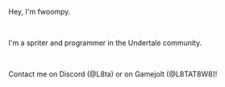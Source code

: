 Hey, I'm fwoompy.

<br>

I'm a spriter and programmer in the Undertale community.

<br>

Contact me on Discord (@L8ta) or on Gamejolt (@L8TAT8W8)!

